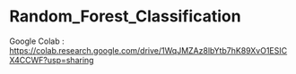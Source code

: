 # Random_Forest_Classification

Google Colab : https://colab.research.google.com/drive/1WqJMZAz8lbYtb7hK89XvO1ESICX4CCWF?usp=sharing


